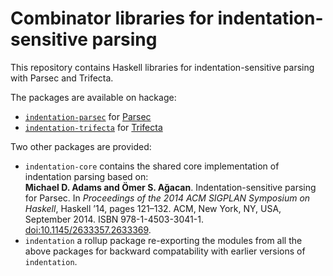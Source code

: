 # Combinator libraries for indentation-sensitive parsing

This repository contains Haskell libraries for indentation-sensitive parsing with Parsec and Trifecta.

The packages are available on hackage:
* [`indentation-parsec`](https://hackage.haskell.org/packages/indentation-parsec) for [Parsec](https://hackage.haskell.org/packages/parsec)
* [`indentation-trifecta`](https://hackage.haskell.org/packages/indentation-parsec) for [Trifecta](https://hackage.haskell.org/packages/trifecta)

Two other packages are provided:
* `indentation-core` contains the shared core implementation of
   indentation parsing based on:  
    __Michael D. Adams and Ömer S. Ağacan__.
    Indentation-sensitive parsing for Parsec.
    In *Proceedings of the 2014 ACM SIGPLAN Symposium on Haskell*,
    Haskell ’14, pages 121–132.
    ACM, New York, NY, USA, September 2014. ISBN 978-1-4503-3041-1.
    [doi:10.1145/2633357.2633369](http://dx.doi.org/10.1145/2633357.2633369).
* `indentation` a rollup package re-exporting the modules from all the
   above packages for backward compatability with earlier versions of `indentation`.
